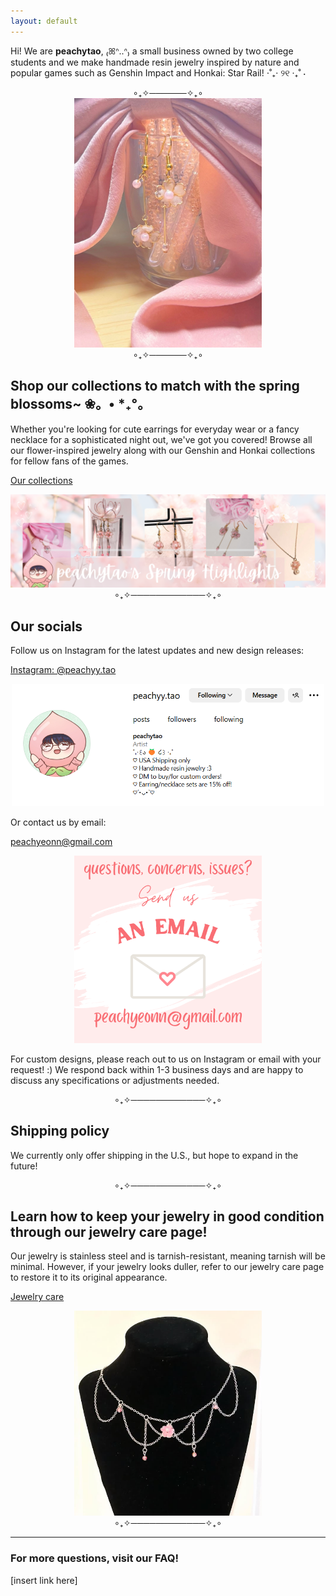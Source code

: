 ```yaml
---
layout: default
---
```


Hi! We are **peachytao**, ₍ꕤᐢ..ᐢ₎ a small business owned by two college students and we make handmade resin jewelry inspired by nature and popular games such as Genshin Impact and Honkai: Star Rail! ⋅˚₊‧ ୨୧ ‧₊˚ ⋅

<div style="text-align: center;">
  ∘₊✧──────✧₊∘
</div>

<div style="text-align: center;">
  <img src="https://github.com/emi-lycheee/peachytao/blob/main/assets/images/pink%20asym%20earrings.jpg?raw=true" alt="PinkAsymEarrings" width="300" />
</div>

<div style="text-align: center;">
  ∘₊✧──────✧₊∘
</div>

## Shop our collections to match with the spring blossoms~ ❀。• *₊°。

Whether you're looking for cute earrings for everyday wear or a fancy necklace for a sophisticated night out, we've got you covered! Browse all our flower-inspired jewelry along with our Genshin and Honkai collections for fellow fans of the games.

[Our collections](./collection.html)

<div style="text-align: center;">
  <img src="https://github.com/emi-lycheee/peachytao/blob/main/assets/images/spring%20banner.png?raw=true" width="600" />
</div>

<div style="text-align: center;">
  ∘₊✧────────────✧₊∘
</div>

## Our socials

Follow us on Instagram for the latest updates and new design releases:

[Instagram: @peachyy.tao](https://www.instagram.com/peachyy.tao/?igsh=MTFjbzdoNXc0bXlyag%3D%3D)

<div style="text-align: center;">
  <img src="https://github.com/emi-lycheee/peachytao/blob/main/assets/images/insta.png?raw=true" width="500" />
</div>

Or contact us by email:

[peachyeonn@gmail.com](mailto:@peachyeonn@gmail.com)

<div style="text-align: center;">
  <img src="https://github.com/emi-lycheee/peachytao/blob/main/assets/images/peachyeonn%20email.png?raw=true" width="300" />
</div>

For custom designs, please reach out to us on Instagram or email with your request! :) We respond back within 1-3 business days and are happy to discuss any specifications or adjustments needed.

<div style="text-align: center;">
  ∘₊✧────────────✧₊∘
</div>

## Shipping policy
We currently only offer shipping in the U.S., but hope to expand in the future!

<div style="text-align: center;">
  ∘₊✧────────────✧₊∘
</div>

## Learn how to keep your jewelry in good condition through our jewelry care page!

Our jewelry is stainless steel and is tarnish-resistant, meaning tarnish will be minimal. However, if your jewelry looks duller, refer to our jewelry care page to restore it to its original appearance.

[Jewelry care](./jewelry-care.html)

<div style="text-align: center;">
  <img src="https://github.com/emi-lycheee/peachytao/blob/main/assets/images/necklace.png?raw=true" width="300" />
</div>

<div style="text-align: center;">
  ∘₊✧────────────✧₊∘
</div>

---

### For more questions, visit our FAQ!

[insert link here]
